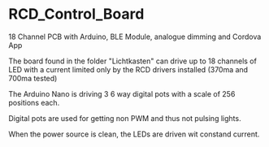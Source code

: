 # RCD_Control_Board
18 Channel PCB with Arduino,  BLE Module, analogue dimming and Cordova App

The board found in the folder "Lichtkasten" can drive up to 18 channels of LED 
with a current limited only by the RCD drivers installed (370ma and 700ma tested) 

The Arduino Nano is driving 3 6 way digital pots with a scale of 256 positions each. 

Digital pots are used for getting non PWM and thus not pulsing lights. 

When the power source is clean, the LEDs are driven wit constand current. 

